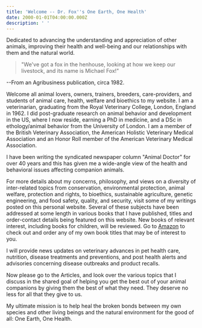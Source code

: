 ```yaml
---
title: 'Welcome -- Dr. Fox''s One Earth, One Health'
date: 2000-01-01T04:00:00.000Z
description: ' '
---
```

Dedicated to advancing the understanding and appreciation of other animals, improving their health and well-being and our relationships with them and the natural world.

> "We've got a fox in the henhouse, looking at how we keep our livestock, and its name is Michael Fox!"

\--From an Agribusiness publication, circa 1982.

Welcome all animal lovers, owners, trainers, breeders, care-providers, and students of animal care, health, welfare and bioethics to my website. I am a veterinarian, graduating from the Royal Veterinary College, London, England in 1962. I did post-graduate research on animal behavior and development in the US, where I now reside, earning a PhD in medicine, and a DSc in ethology/animal behavior from the University of London. I am a member of the British Veterinary Association, the American Holistic Veterinary Medical Association and an Honor Roll member of the American Veterinary Medical Association.

I have been writing the syndicated newspaper column "Animal Doctor" for over 40 years and this has given me a wide-angle view of the health and behavioral issues affecting companion animals.

For more details about my concerns, philosophy, and views on a diversity of inter-related topics from conservation, environmental protection, animal welfare, protection and rights, to bioethics, sustainable agriculture, genetic engineering, and food safety, quality, and security, visit some of my writings posted on this personal website. Several of these subjects have been addressed at some length in various books that I have published, titles and order-contact details being featured on this website. New books of relevant interest, including books for children, will be reviewed. Go to [Amazon](https://www.amazon.com/s/ref=nb_sb_noss?url=search-alias%3Daps&field-keywords=Dr+Michael+W+Fox) to check out and order any of my own book titles that may be of interest to you.

I will provide news updates on veterinary advances in pet health care, nutrition, disease treatments and preventions, and post health alerts and advisories concerning disease outbreaks and product recalls.

Now please go to the Articles, and look over the various topics that I discuss in the shared goal of helping you get the best out of your animal companions by giving them the best of what they need. They deserve no less for all that they give to us.

My ultimate mission is to help heal the broken bonds between my own species and other living beings and the natural environment for the good of all: One Earth, One Health.
